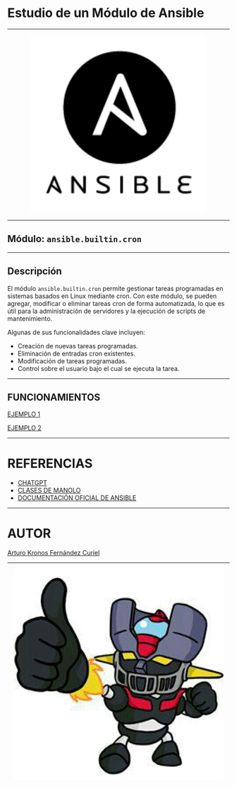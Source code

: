 # Estudio de un Módulo de Ansible
***

<p align="center">
  <img src="img/img1.png" alt="img" width="400px">
</p>

***

## Módulo: `ansible.builtin.cron`

***

## Descripción

El módulo `ansible.builtin.cron` permite gestionar tareas programadas en sistemas basados en Linux mediante cron. Con este módulo, se pueden agregar, modificar o eliminar tareas cron de forma automatizada, lo que es útil para la administración de servidores y la ejecución de scripts de mantenimiento.

Algunas de sus funcionalidades clave incluyen:

- Creación de nuevas tareas programadas.
- Eliminación de entradas cron existentes.
- Modificación de tareas programadas.
- Control sobre el usuario bajo el cual se ejecuta la tarea.

***

## FUNCIONAMIENTOS

[EJEMPLO 1 ](EJEMPLO1.md)

[EJEMPLO 2 ](EJEMPLO2.md)

***

# REFERENCIAS

- [CHATGPT](https://www.chatgpt.com)
- [CLASES DE MANOLO ](https://blogsaverroes.juntadeandalucia.es/iesrodrigocaro/)
- [DOCUMENTACIÓN OFICIAL DE ANSIBLE ](https://docs.ansible.com/ansible/latest/collections/ansible/builtin/package_module.html)

***

# AUTOR

[Arturo Kronos Fernández Curiel ](https://github.com/ArturoKronos)

***

<p align="center">
  <img src="img/maz.jpg" alt="maz">
</p>


